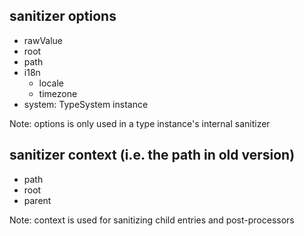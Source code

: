 ## sanitizer options

- rawValue
- root
- path
- i18n
  - locale
  - timezone
- system: TypeSystem instance

Note: options is only used in a type instance's internal sanitizer 

## sanitizer context (i.e. the path in old version)

- path
- root
- parent

Note: context is used for sanitizing child entries and post-processors